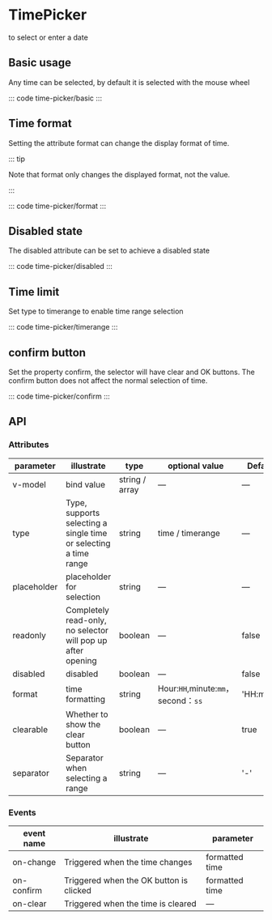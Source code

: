 <script setup>
import basic from 'exam/time-picker/basic.vue'
import disabled from 'exam/time-picker/disabled.vue'
import format from 'exam/time-picker/format.vue'
import confirm from 'exam/time-picker/confirm.vue'
import timerange from 'exam/time-picker/timerange.vue'
</script>

# TimePicker

to select or enter a date

## Basic usage

Any time can be selected, by default it is selected with the mouse wheel

::: code time-picker/basic
<basic></basic>
:::

## Time format

Setting the attribute format can change the display format of time.

::: tip

Note that format only changes the displayed format, not the value.

:::

::: code time-picker/format
<format></format>
:::

## Disabled state

The disabled attribute can be set to achieve a disabled state

::: code time-picker/disabled
<disabled></disabled>
:::

## Time limit

Set type to timerange to enable time range selection

::: code time-picker/timerange
<timerange></timerange>
:::

## confirm button

Set the property confirm, the selector will have clear and OK buttons. The confirm button does not affect the normal selection of time.

::: code time-picker/confirm
<confirm></confirm>
:::

## API

### Attributes

| parameter   | illustrate                                                       | type           | optional value                      | Defaults   |
| ----------- | ---------------------------------------------------------------- | -------------- | ----------------------------------- | ---------- |
| v-model     | bind value                                                       | string / array | —                                   | —          |
| type        | Type, supports selecting a single time or selecting a time range | string         | time / timerange                    | —          |
| placeholder | placeholder for selection                                        | string         | —                                   | —          |
| readonly    | Completely read-only, no selector will pop up after opening      | boolean        | —                                   | false      |
| disabled    | disabled                                                         | boolean        | —                                   | false      |
| format      | time formatting                                                  | string         | Hour:`HH`,minute:`mm`，second：`ss` | 'HH:mm:ss' |
| clearable   | Whether to show the clear button                                 | boolean        | —                                   | true       |
| separator   | Separator when selecting a range                                 | string         | —                                   | '-'        |

### Events

| event name | illustrate                              | parameter      |
| ---------- | --------------------------------------- | -------------- |
| on-change  | Triggered when the time changes         | formatted time |
| on-confirm | Triggered when the OK button is clicked | formatted time |
| on-clear   | Triggered when the time is cleared      | —              |
